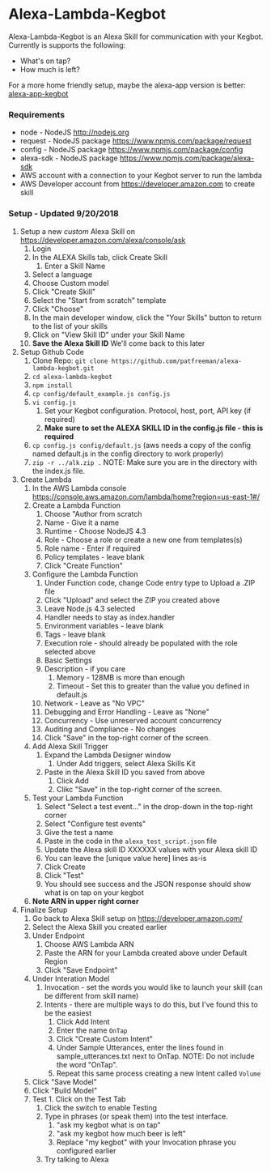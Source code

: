 # Alexa-Lambda-Kegbot
Alexa-Lambda-Kegbot is an Alexa Skill for communication with your Kegbot. Currently is supports the following:
* What's on tap?
* How much is left?

For a more home friendly setup, maybe the alexa-app version is better: [alexa-app-kegbot](https://github.com/patfreeman/alexa-app-kegbot)

### Requirements
* node - NodeJS http://nodejs.org
* request - NodeJS package https://www.npmjs.com/package/request
* config - NodeJS package https://www.npmjs.com/package/config
* alexa-sdk - NodeJS package https://www.npmjs.com/package/alexa-sdk
* AWS account with a connection to your Kegbot server to run the lambda
* AWS Developer account from https://developer.amazon.com to create skill

### Setup - Updated 9/20/2018
1. Setup a new *custom* Alexa Skill on https://developer.amazon.com/alexa/console/ask
	1. Login
  	1. In the ALEXA Skills tab, click Create Skill
    	1. Enter a Skill Name
	1. Select a language
	1. Choose Custom model
	1. Click "Create Skill"
  	1. Select the "Start from scratch" template
  	1. Click "Choose"   
  	1. In the main developer window, click the "Your Skills" button to return to the list of your skills
  	1. Click on "View Skill ID" under your Skill Name
  	1. **Save the Alexa Skill ID** We'll come back to this later
1. Setup Github Code
	1. Clone Repo: `git clone https://github.com/patfreeman/alexa-lambda-kegbot.git`
	1. `cd alexa-lambda-kegbot`
	1. `npm install`
	1. `cp config/default_example.js config.js`
	1. `vi config.js`
  		1. Set your Kegbot configuration. Protocol, host, port, API key (if required)
  		1. **Make sure to set the ALEXA SKILL ID in the config.js file - this is required**
	1. `cp config.js config/default.js` (aws needs a copy of the config named default.js in the config directory to work properly)
	1. `zip -r ../alk.zip .` NOTE: Make sure you are in the directory with the index.js file.
1. Create Lambda
  	1. In the AWS Lambda console https://console.aws.amazon.com/lambda/home?region=us-east-1#/
  	1. Create a Lambda Function
		1. Choose "Author from scratch
		1. Name - Give it a name
		1. Runtime - Choose NodeJS 4.3
		1. Role - Choose a role or create a new one from templates(s)
		1. Role name - Enter if required
		1. Policy templates - leave blank
		1. Click "Create Function"
 	1. Configure the Lambda Function
		1. Under Function code, change Code entry type to Upload a .ZIP file
		1. Click "Upload" and select the ZIP you created above
		1. Leave Node.js 4.3 selected
		1. Handler needs to stay as index.handler
		1. Environment variables - leave blank
		1. Tags - leave blank
		1. Execution role - should already be populated with the role selected above
		1. Basic Settings
	  	1. Description - if you care
      		1. Memory - 128MB is more than enough
      		1. Timeout - Set this to greater than the value you defined in default.js
		1. Network - Leave as "No VPC"
		1. Debugging and Error Handling - Leave as "None"
		1. Concurrency - Use unreserved account concurrency
		1. Auditing and Compliance - No changes
		1. Click "Save" in the top-right corner of the screen.
  	1. Add Alexa Skill Trigger
		1. Expand the Lambda Designer window
    		1. Under Add triggers, select Alexa Skills Kit
	  	1. Paste in the Alexa Skill ID you saved from above
      		1. Click Add
    		1. Clikc "Save" in the top-right corner of the screen.   	
	1. Test your Lambda Function
		1. Select "Select a test event..." in the drop-down in the top-right corner
  		1. Select "Configure test events"
  		1. Give the test a name
  		1. Paste in the code in the `alexa_test_script.json` file
  		1. Update the Alexa skill ID XXXXXX values with your Alexa skill ID
  		1. You can leave the [unique value here] lines as-is
  		1. Click Create
  		1. Click "Test"
  		1. You should see success and the JSON response should show what is on tap on your kegbot
	1. **Note ARN in upper right corner**
1. Finalize Setup
	1. Go back to Alexa Skill setup on https://developer.amazon.com/
  	1. Select the Alexa Skill you created earlier
  	1. Under Endpoint
		1. Choose AWS Lambda ARN
		1. Paste the ARN for your Lambda created above under Default Region
		1. Click "Save Endpoint"
  	1. Under Interation Model
		1. Invocation - set the words you would like to launch your skill (can be different from skill name)
		1. Intents - there are multiple ways to do this, but I've found this to be the easiest
	  		1. Click Add Intent
	  		1. Enter the name `OnTap`
	  		1. Click "Create Custom Intent"
	  		1. Under Sample Utterances, enter the lines found in sample_utterances.txt next to OnTap. NOTE: Do not include the word "OnTap".
	  		1. Repeat this same process creating a new Intent called `Volume`
	1. Click "Save Model"
	1. Click "Build Model"
  	1. Test
    		1. Click on the Test Tab
		1. Click the switch to enable Testing
		1. Type in phrases (or speak them) into the test interface.
	  		1. "ask my kegbot what is on tap"
	  		1. "ask my kegbot how much beer is left"
	  		1. Replace "my kegbot" with your Invocation phrase you configured earlier
		1. Try talking to Alexa
